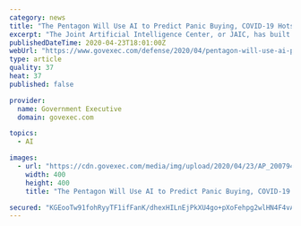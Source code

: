 ```yaml
---
category: news
title: "The Pentagon Will Use AI to Predict Panic Buying, COVID-19 Hotspots"
excerpt: "The Joint Artificial Intelligence Center, or JAIC, has built a prototype AI tool that uses a wide variety of data streams to predict COVID-19 hotspots and related logistics and supply-chain problems. “You have to be looking a little in the future,” said Nand Mulchandani, chief technical officer at the JAIC. Dubbed Salus, for the Roman ..."
publishedDateTime: 2020-04-23T18:01:00Z
webUrl: "https://www.govexec.com/defense/2020/04/pentagon-will-use-ai-predict-panic-buying-covid-19-hotspots/164836/?oref=ge-category-lander-featured-river"
type: article
quality: 37
heat: 37
published: false

provider:
  name: Government Executive
  domain: govexec.com

topics:
  - AI

images:
  - url: "https://cdn.govexec.com/media/img/upload/2020/04/23/AP_20079457104122-/open-graph.jpg"
    width: 400
    height: 400
    title: "The Pentagon Will Use AI to Predict Panic Buying, COVID-19 Hotspots"

secured: "KGEooTw91fohRyyTF1ifFanK/dhexHILnEjPkXU4go+pXoFehpg2wlHN4F4vAJkWvrZvhQmxKVAlaYJr8J469ERszLFOVNeLeUWa7ln/GAzqmMYJ1c3LeZgzs+w/QBsNT0LVHfC3eifFcs1nzu5dyKZ+zOyturrQz1Er5JVeFheiGl9hZ4ii/S/K/97RuuCn1P4tBovdAg7OiZRNeXQ4nUFqW9Gv17DUW1bvT0hYz804XGy6mN6oWiVyrtL5EFdNqbd86uz6eW9KhGm2VGfgVkXGinYapgXcA6EvQqq3I9t8jifuX0aNRS4lnj8hlf58;Urqo/zT7eBVgcOYKQqw0Mw=="
---
```


